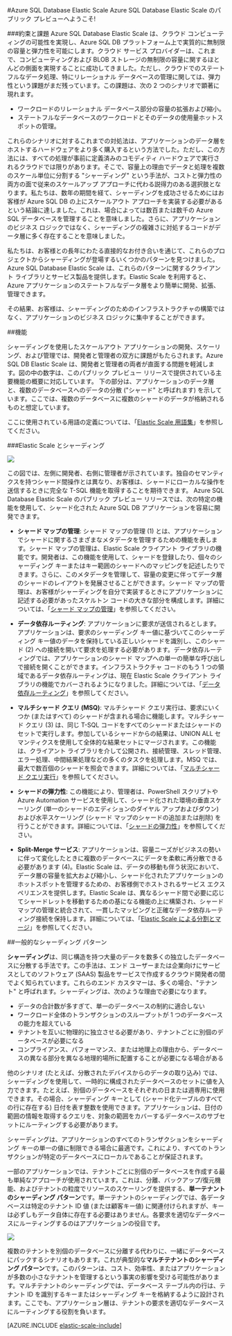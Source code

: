 ﻿<properties title="Azure SQL Database Elastic Scale" pageTitle="Azure SQL Database Elastic Scale" description="Azure SQL Database の Elastic Scale 機能を使用して、クラウドのデータベース リソースのスケールを簡単に変更できます。" metaKeywords="sharding,elastic scale, Azure SQL DB sharding" services="sql-database" documentationCenter=""  manager="jhubbard" authors="sidneyh@microsoft.com"/>

<tags ms.service="sql-database" ms.workload="sql-database" ms.tgt_pltfrm="na" ms.devlang="na" ms.topic="article" ms.date="10/02/2014" ms.author="sidneyh" />

#Azure SQL Database Elastic Scale 
Azure SQL Database Elastic Scale のパブリック プレビューへようこそ! 

###約束と課題
Azure SQL Database Elastic Scale は、クラウド コンピューティングの可能性を実現し、Azure SQL DB プラットフォーム上で実質的に無制限の容量と弾力性を可能にします。クラウド サービス プロバイダーは、これまで、コンピューティングおよび BLOB ストレージの無制限の容量に関するほとんどの側面を実現することに成功してきました。ただし、クラウドでのステートフルなデータ処理、特にリレーショナル データベースの管理に関しては、弾力性という課題がまだ残っています。この課題は、次の 2 つのシナリオで顕著に現れます。 

* ワークロードのリレーショナル データベース部分の容量の拡張および縮小。
* ステートフルなデータベースのワークロードとそのデータの使用量ホットスポットの管理。

これらのシナリオに対するこれまでの対処法は、アプリケーションのデータ層をホストするハードウェアをより多く購入するという方法でした。ただし、この方法には、すべての処理が事前に定義済みのコモディティ ハードウェアで実行されるクラウドでは限りがあります。そこで、容量上の理由でデータと処理を複数のスケール単位に分割する "シャーディング" という手法が、コストと弾力性の両方の面で従来のスケールアップ アプローチに代わる説得力のある選択肢となります。私たちは、数年の期間を経て、シャーディングを成功させるためにはお客様が Azure SQL DB の上にスケールアウト アプローチを実装する必要があるという結論に達しました。これは、場合によっては数百または数千の Azure SQL データベースを管理することを意味しました。さらに、アプリケーションのビジネス ロジックではなく、シャーディングの複雑さに対処するコードがデータ層に多く存在することを意味しました。 

私たちは、お客様との長年にわたる直接的なお付き合いを通じて、これらのプロジェクトからシャーディングが登場するいくつかのパターンを見つけました。Azure SQL Database Elastic Scale は、これらのパターンに関するクライアント ライブラリとサービス製品を提供します。Elastic Scale を利用すると、Azure アプリケーションのステートフルなデータ層をより簡単に開発、拡張、管理できます。

その結果、お客様は、シャーディングのためのインフラストラクチャの構築ではなく、アプリケーションのビジネス ロジックに集中することができます。  


##機能 

シャーディングを使用したスケールアウト アプリケーションの開発、スケーリング、および管理では、開発者と管理者の双方に課題がもたらされます。Azure SQL DB Elastic Scale は、開発者と管理者の両者が直面する問題を軽減します。図の中の数字は、このパブリック プレビュー リリースで提供されている主要機能の概要に対応しています。 
下の部分は、アプリケーションのデータ層と、複数のデータベースへのデータの分散 ("シャード" と呼ばれます) を示しています。ここでは、複数のデータベースに複数のシャードのデータが格納されるものと想定しています。 

ここに使用されている用語の定義については、「[Elastic Scale 用語集](./sql-database-elastic-scale-glossary.md)」を参照してください。

###Elastic Scale とシャーディング 

![][1]

この図では、左側に開発者、右側に管理者が示されています。独自のセマンティクスを持つシャード間操作とは異なり、お客様は、シャードにローカルな操作を送信するときに完全な T-SQL 機能を取得することを期待できます。 
Azure SQL Database Elastic Scale のパブリック プレビュー リリースでは、次の特定の機能を使用して、シャード化された Azure SQL DB アプリケーションを容易に開発できます。 

* **シャード マップの管理**: シャード マップの管理 (1) とは、アプリケーションでシャードに関するさまざまなメタデータを管理するための機能を表します。シャード マップの管理は、Elastic Scale クライアント ライブラリの機能です。開発者は、この機能を使用して、シャードを登録したり、個々のシャーディング キーまたはキー範囲のシャードへのマッピングを記述したりできます。さらに、このメタデータを管理して、容量の変更に伴ってデータ層のシャードのレイアウトを発展させることができます。シャード マップの管理は、お客様がシャーディングを自分で実装するときにアプリケーションに記述する必要があったスケルトン コードの大きな部分を構成します。詳細については、「[シャード マップの管理](./sql-database-elastic-scale-shard-map-management.md)」を参照してください。
 
* **データ依存ルーティング**: アプリケーションに要求が送信されるとします。アプリケーションは、要求のシャーディング キー値に基づいてこのシャーディング キー値のデータを保持している正しいシャードを識別し、このシャード (2) への接続を開いて要求を処理する必要があります。データ依存ルーティングでは、アプリケーションのシャード マップへの単一の簡単な呼び出しで接続を開くことができます。インフラストラクチャ コードのもう 1 つの領域であるデータ依存ルーティングは、現在 Elastic Scale クライアント ライブラリの機能でカバーされるようになりました。詳細については、「[データ依存ルーティング](./sql-database-elastic-scale-data-dependent-routing.md)」を参照してください。

* **マルチシャード クエリ (MSQ)**: マルチシャード クエリ実行は、要求にいくつか (またはすべて) のシャードが含まれる場合に機能します。マルチシャード クエリ (3) は、同じ T-SQL コードをすべてのシャードまたはシャードのセットで実行します。参加しているシャードからの結果は、UNION ALL セマンティクスを使用して全体的な結果セットにマージされます。この機能は、クライアント ライブラリを介して公開され、接続管理、スレッド管理、エラー処理、中間結果処理などの多くのタスクを処理します。MSQ では、最大で数百個のシャードを照会できます。詳細については、「[マルチシャード クエリ実行](./sql-database-elastic-scale-multishard-querying.md)」を参照してください。

* **シャードの弾力性**: この機能により、管理者は、PowerShell スクリプトや Azure Automation サービスを使用して、シャード化された環境の垂直スケーリング (単一のシャードのエディションのダイヤル アップおよびダウン) および水平スケーリング (シャード マップのシャードの追加または削除) を行うことができます。詳細については、「[シャードの弾力性](./sql-database-elastic-scale-elasticity.md)」を参照してください。

* **Split-Merge サービス**: アプリケーションは、容量ニーズがビジネスの勢いに伴って変化したときに複数のデータベースにデータを柔軟に再分散できる必要があります (4)。Elastic Scale は、データの移動も伴う状況において、データ層の容量を拡大および縮小し、シャード化されたアプリケーションのホットスポットを管理するための、お客様側でホストされるサービス エクスペリエンスを提供します。Elastic Scale は、異なるシャード間で必要に応じてシャードレットを移動するための基になる機能の上に構築され、シャード マップの管理と統合されて、一貫したマッピングと正確なデータ依存ルーティング接続を保持します。詳細については、「[Elastic Scale による分割とマージ](./sql-database-elastic-scale-overview-split-and-merge.md)」を参照してください。

##一般的なシャーディング パターン

**シャーディング**は、同じ構造を持つ大量のデータを数多くの独立したデータベースに分散する手法です。この手法は、エンド ユーザーまたは企業向けにサービスとしてのソフトウェア (SAAS) 製品をサービスで作成するクラウド開発者の間でよく知られています。これらのエンド カスタマーは、多くの場合、"テナント" と呼ばれます。シャーディングは、次のような理由で必要になります。 

* データの合計数が多すぎて、単一のデータベースの制約に適合しない 
* ワークロード全体のトランザクションのスループットが 1 つのデータベースの能力を超えている 
* テナントを互いに物理的に独立させる必要があり、テナントごとに別個のデータベースが必要になる 
* コンプライアンス、パフォーマンス、または地理上の理由から、データベースの異なる部分を異なる地理的場所に配置することが必要になる場合がある 

他のシナリオ (たとえば、分散されたデバイスからのデータの取り込み) では、シャーディングを使用して、一時的に構成されたデータベースのセットに値を入力できます。たとえば、別個のデータベースをそれぞれの日または週専用に使用できます。その場合、シャーディング キーとして (シャード化テーブルのすべての行に存在する) 日付を表す整数を使用できます。アプリケーションは、日付の範囲の情報を取得するクエリを、対象の範囲をカバーするデータベースのサブセットにルーティングする必要があります。
 
シャーディングは、アプリケーションのすべてのトランザクションをシャーディング キーの単一の値に制限できる場合に最適です。これにより、すべてのトランザクションが特定のデータベースにローカルであることが保証されます。 

一部のアプリケーションでは、テナントごとに別個のデータベースを作成する最も単純なアプローチが使用されています。これは、分離、バックアップ/復元機能、およびテナントの粒度でリソースのスケーリングを提供する、**単一テナントのシャーディング パターン**です。単一テナントのシャーディングでは、各データベースは特定のテナント ID 値 (または顧客キー値) に関連付けられますが、キーは必ずしもデータ自体に存在する必要はありません。各要求を適切なデータベースにルーティングするのはアプリケーションの役目です。 

![][2]

複数のテナントを別個のデータベースに分離する代わりに、一緒にデータベースにパックするシナリオもあります。これが典型的な**マルチテナントのシャーディング パターン**です。このパターンは、コスト、効率性、またはアプリケーションが多数の小さなテナントを管理するという事実の影響を受ける可能性があります。マルチテナントのシャーディングでは、データベース テーブル内の行は、テナント ID を識別するキーまたはシャーディング キーを格納するように設計されます。ここでも、アプリケーション層は、テナントの要求を適切なデータベースにルーティングする役割を負います。 

[AZURE.INCLUDE [elastic-scale-include](../includes/elastic-scale-include.md)]

<!--Anchors-->
<!--Image references-->
[1]:./media/sql-database-elastic-scale-intro/overview.png
[2]:./media/sql-database-elastic-scale-intro/tenancy.png

